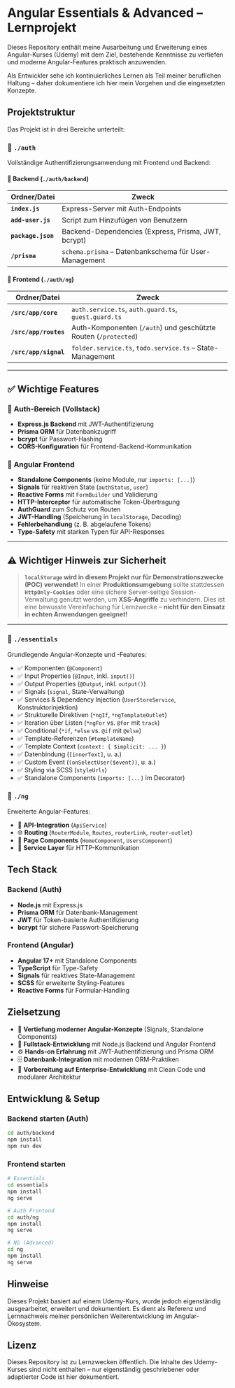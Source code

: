 # Angular Essentials & Advanced – Lernprojekt

Dieses Repository enthält meine Ausarbeitung und Erweiterung eines Angular-Kurses (Udemy) mit dem Ziel, bestehende
Kenntnisse zu vertiefen und moderne Angular-Features praktisch anzuwenden.

Als Entwickler sehe ich kontinuierliches Lernen als Teil meiner beruflichen Haltung – daher dokumentiere ich hier mein
Vorgehen und die eingesetzten Konzepte.

## Projektstruktur

Das Projekt ist in drei Bereiche unterteilt:

### 📁 `./auth`

Vollständige Authentifizierungsanwendung mit Frontend und Backend:

#### 🎯 **Backend** (`./auth/backend`)

| Ordner/Datei       | Zweck                                                                 |
|--------------------|-----------------------------------------------------------------------|
| **`index.js`**     | Express-Server mit Auth-Endpoints                                     |
| **`add-user.js`**  | Script zum Hinzufügen von Benutzern                                  |
| **`package.json`** | Backend-Dependencies (Express, Prisma, JWT, bcrypt)                  |
| **`/prisma`**      | `schema.prisma` – Datenbankschema für User-Management                |

#### 🎯 **Frontend** (`./auth/ng`)

| Ordner/Datei           | Zweck                                                             |
|------------------------|-------------------------------------------------------------------|
| **`/src/app/core`**    | `auth.service.ts`, `auth.guard.ts`, `guest.guard.ts`            |
| **`/src/app/routes`**  | Auth-Komponenten (`/auth`) und geschützte Routen (`/protected`) |
| **`/src/app/signal`**  | `folder.service.ts`, `todo.service.ts` – State-Management       |

---

## ✅ Wichtige Features

### 🔐 **Auth-Bereich (Vollstack)**
- **Express.js Backend** mit JWT-Authentifizierung
- **Prisma ORM** für Datenbankzugriff
- **bcrypt** für Passwort-Hashing
- **CORS-Konfiguration** für Frontend-Backend-Kommunikation

### 🎨 **Angular Frontend**
- **Standalone Components** (keine Module, nur `imports: [...]`)
- **Signals** für reaktiven State (`authStatus`, `user`)
- **Reactive Forms** mit `FormBuilder` und Validierung
- **HTTP-Interceptor** für automatische Token-Übertragung
- **AuthGuard** zum Schutz von Routen
- **JWT-Handling** (Speicherung in `localStorage`, Decoding)
- **Fehlerbehandlung** (z. B. abgelaufene Tokens)
- **Type-Safety** mit starken Typen für API-Responses

---

## ⚠️ Wichtiger Hinweis zur Sicherheit

> **`localStorage` wird in diesem Projekt nur für Demonstrationszwecke (POC) verwendet!**
> In einer **Produktionsumgebung** sollte stattdessen **`HttpOnly-Cookies`** oder eine sichere Server-seitige Session-Verwaltung genutzt werden, um **XSS-Angriffe** zu verhindern.
> Dies ist eine bewusste Vereinfachung für Lernzwecke – **nicht für den Einsatz in echten Anwendungen geeignet!**

---



### 📁 `./essentials`

Grundlegende Angular-Konzepte und -Features:

- ✅ Komponenten (`@Component`)
- ✅ Input Properties (`@Input`, inkl. `input()`)
- ✅ Output Properties (`@Output`, inkl. `output()`)
- ✅ Signals (`signal`, State-Verwaltung)
- ✅ Services & Dependency Injection (`UserStoreService`, Konstruktorinjektion)
- ✅ Strukturelle Direktiven (`*ngIf`, `*ngTemplateOutlet`)
- ✅ Iteration über Listen (`*ngFor` vs. `@for` mit `track`)
- ✅ Conditional (`*if`, `*else` vs. `@if` mit `@else`)
- ✅ Template-Referenzen (`#templateName`)
- ✅ Template Context (`context: { $implicit: ... }`)
- ✅ Datenbindung (`[innerText]`, u. a.)
- ✅ Custom Event (`(onSelectUser($event))`, u. a.)
- ✅ Styling via SCSS (`styleUrls`)
- ✅ Standalone Components (`imports: [...]` im Decorator)

### 📁 `./ng`

Erweiterte Angular-Features:

- 🔄 **API-Integration** (`ApiService`)
- 🌐 **Routing** (`RouterModule`, `Routes`, `routerLink`, `router-outlet`)
- 📄 **Page Components** (`HomeComponent`, `UsersComponent`)
- 🎯 **Service Layer** für HTTP-Kommunikation

## Tech Stack

### Backend (Auth)
- **Node.js** mit Express.js
- **Prisma ORM** für Datenbank-Management
- **JWT** für Token-basierte Authentifizierung
- **bcrypt** für sichere Passwort-Speicherung

### Frontend (Angular)
- **Angular 17+** mit Standalone Components
- **TypeScript** für Type-Safety
- **Signals** für reaktives State-Management
- **SCSS** für erweiterte Styling-Features
- **Reactive Forms** für Formular-Handling

## Zielsetzung

- 🧠 **Vertiefung moderner Angular-Konzepte** (Signals, Standalone Components)
- 🔐 **Fullstack-Entwicklung** mit Node.js Backend und Angular Frontend
- ⚙️ **Hands-on Erfahrung** mit JWT-Authentifizierung und Prisma ORM
- 🗄️ **Datenbank-Integration** mit modernen ORM-Praktiken
- 🚀 **Vorbereitung auf Enterprise-Entwicklung** mit Clean Code und modularer Architektur

## Entwicklung & Setup

### Backend starten (Auth)
```bash
cd auth/backend
npm install
npm run dev
```

### Frontend starten
```bash
# Essentials
cd essentials
npm install
ng serve

# Auth Frontend
cd auth/ng
npm install
ng serve

# NG (Advanced)
cd ng
npm install
ng serve
```

## Hinweise

Dieses Projekt basiert auf einem Udemy-Kurs, wurde jedoch eigenständig ausgearbeitet, erweitert und dokumentiert. Es
dient als Referenz und Lernnachweis meiner persönlichen Weiterentwicklung im Angular-Ökosystem.

## Lizenz

Dieses Repository ist zu Lernzwecken öffentlich. Die Inhalte des Udemy-Kurses sind nicht enthalten – nur eigenständig
geschriebener oder adaptierter Code ist hier dokumentiert.
